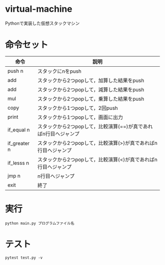 # virtual-machine
Pythonで実装した仮想スタックマシン

# 命令セット
| 命令 | 説明 |
|------|------|
|push n| スタックにnをpush |
| add | スタックから2つpopして，加算した結果をpush |
| add | スタックから2つpopして，減算した結果をpush |
| mul | スタックから2つpopして，乗算した結果をpush |
| copy | スタックから1つpopして，2回push |
| print | スタックから1つpopして，画面に出力 |
| if_equal n|スタックから2つpopして，比較演算(==)が真であればn行目へジャンプ|
| if_greater n|スタックから2つpopして，比較演算(>)が真であればn行目へジャンプ|
| if_lesss n|スタックから2つpopして，比較演算(<)が真であればn行目へジャンプ|
| jmp n | n行目へジャンプ |
| exit | 終了 |

# 実行
```
python main.py プログラムファイル名
```

# テスト
```
pytest test.py -v
```
